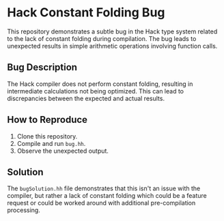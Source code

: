 # Hack Constant Folding Bug

This repository demonstrates a subtle bug in the Hack type system related to the lack of constant folding during compilation.  The bug leads to unexpected results in simple arithmetic operations involving function calls.

## Bug Description

The Hack compiler does not perform constant folding, resulting in intermediate calculations not being optimized.  This can lead to discrepancies between the expected and actual results.

## How to Reproduce

1. Clone this repository.
2. Compile and run `bug.hh`.
3. Observe the unexpected output.

## Solution

The `bugSolution.hh` file demonstrates that this isn't an issue with the compiler, but rather a lack of constant folding which could be a feature request or could be worked around with additional pre-compilation processing.